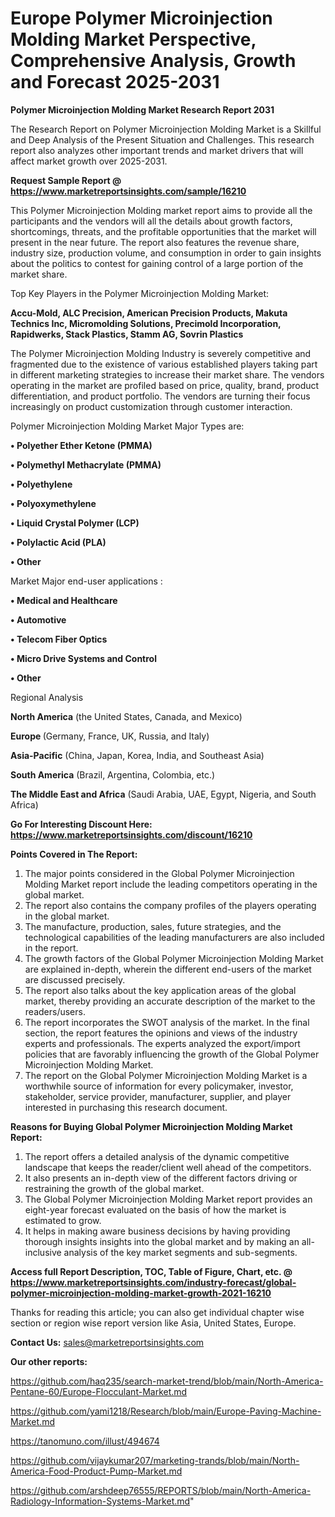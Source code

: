 # Europe Polymer Microinjection Molding Market Perspective, Comprehensive Analysis, Growth and Forecast 2025-2031

<strong>Polymer Microinjection Molding Market Research Report 2031</strong>

The Research Report on Polymer Microinjection Molding Market is a Skillful and Deep Analysis of the Present Situation and Challenges. This research report also analyzes other important trends and market drivers that will affect market growth over 2025-2031.

<strong>Request Sample Report @ <a href=https://www.marketreportsinsights.com/sample/16210>https://www.marketreportsinsights.com/sample/16210</a></strong>

This Polymer Microinjection Molding market report aims to provide all the participants and the vendors will all the details about growth factors, shortcomings, threats, and the profitable opportunities that the market will present in the near future. The report also features the revenue share, industry size, production volume, and consumption in order to gain insights about the politics to contest for gaining control of a large portion of the market share.

Top Key Players in the Polymer Microinjection Molding Market:

<strong>Accu-Mold, ALC Precision, American Precision Products, Makuta Technics Inc, Micromolding Solutions, Precimold Incorporation, Rapidwerks, Stack Plastics, Stamm AG, Sovrin Plastics</strong>

The Polymer Microinjection Molding Industry is severely competitive and fragmented due to the existence of various established players taking part in different marketing strategies to increase their market share. The vendors operating in the market are profiled based on price, quality, brand, product differentiation, and product portfolio. The vendors are turning their focus increasingly on product customization through customer interaction.

Polymer Microinjection Molding Market Major Types are:

<strong>• Polyether Ether Ketone (PMMA)

• Polymethyl Methacrylate (PMMA)

• Polyethylene

• Polyoxymethylene

• Liquid Crystal Polymer (LCP)

• Polylactic Acid (PLA)

• Other</strong>

Market Major end-user applications :

<strong>• Medical and Healthcare

• Automotive

• Telecom Fiber Optics

• Micro Drive Systems and Control

• Other</strong>

Regional Analysis

</u><strong><b>North America</b></strong> (the United States, Canada, and Mexico)

<strong><b>Europe </b></strong>(Germany, France, UK, Russia, and Italy)

<strong><b>Asia-Pacific</b></strong> (China, Japan, Korea, India, and Southeast Asia)

<strong><b>South America</b></strong> (Brazil, Argentina, Colombia, etc.)

<strong><b>The Middle East and Africa</b></strong> (Saudi Arabia, UAE, Egypt, Nigeria, and South Africa)

<strong>Go For Interesting Discount Here: <a href=https://www.marketreportsinsights.com/discount/16210>https://www.marketreportsinsights.com/discount/16210</a></strong>

<strong>Points Covered in The Report:</strong>
<ol>
  <li>The major points considered in the Global Polymer Microinjection Molding Market report include the leading competitors operating in the global market.</li>
  <li>The report also contains the company profiles of the players operating in the global market.</li>
  <li>The manufacture, production, sales, future strategies, and the technological capabilities of the leading manufacturers are also included in the report.</li>
  <li>The growth factors of the Global Polymer Microinjection Molding Market are explained in-depth, wherein the different end-users of the market are discussed precisely.</li>
  <li>The report also talks about the key application areas of the global market, thereby providing an accurate description of the market to the readers/users.</li>
  <li>The report incorporates the SWOT analysis of the market. In the final section, the report features the opinions and views of the industry experts and professionals. The experts analyzed the export/import policies that are favorably influencing the growth of the Global Polymer Microinjection Molding Market.</li>
  <li>The report on the Global Polymer Microinjection Molding Market is a worthwhile source of information for every policymaker, investor, stakeholder, service provider, manufacturer, supplier, and player interested in purchasing this research document.</li>
</ol>
<strong>Reasons for Buying Global Polymer Microinjection Molding Market Report:</strong>

<ol>
  <li>The report offers a detailed analysis of the dynamic competitive landscape that keeps the reader/client well ahead of the competitors.</li>
  <li>It also presents an in-depth view of the different factors driving or restraining the growth of the global market.</li>
  <li>The Global Polymer Microinjection Molding Market report provides an eight-year forecast evaluated on the basis of how the market is estimated to grow.</li>
  <li>It helps in making aware business decisions by having providing thorough insights insights into the global market and by making an all-inclusive analysis of the key market segments and sub-segments.</li>
</ol>
<strong>Access full Report Description, TOC, Table of Figure, Chart, etc. @ <a href=https://www.marketreportsinsights.com/industry-forecast/global-polymer-microinjection-molding-market-growth-2021-16210>https://www.marketreportsinsights.com/industry-forecast/global-polymer-microinjection-molding-market-growth-2021-16210</a></strong>


Thanks for reading this article; you can also get individual chapter wise section or region wise report version like Asia, United States, Europe.

<strong>Contact Us:</strong>
sales@marketreportsinsights.com

<strong>Our other reports:</strong>

<a href=https://github.com/haq235/search-market-trend/blob/main/North-America-Pentane-60/Europe-Flocculant-Market.md>https://github.com/haq235/search-market-trend/blob/main/North-America-Pentane-60/Europe-Flocculant-Market.md</a>

<a href=https://github.com/yami1218/Research/blob/main/Europe-Paving-Machine-Market.md>https://github.com/yami1218/Research/blob/main/Europe-Paving-Machine-Market.md</a>

<a href=https://tanomuno.com/illust/494674>https://tanomuno.com/illust/494674</a>

<a href=https://github.com/vijaykumar207/marketing-trands/blob/main/North-America-Food-Product-Pump-Market.md>https://github.com/vijaykumar207/marketing-trands/blob/main/North-America-Food-Product-Pump-Market.md</a>

<a href=https://github.com/arshdeep76555/REPORTS/blob/main/North-America-Radiology-Information-Systems-Market.md>https://github.com/arshdeep76555/REPORTS/blob/main/North-America-Radiology-Information-Systems-Market.md</a>"
